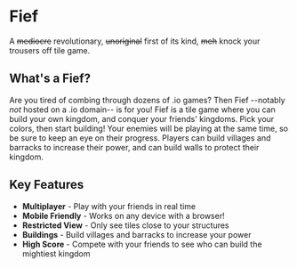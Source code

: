 
# Fief
A ~~mediocre~~ revolutionary, ~~unoriginal~~ first of its kind, ~~meh~~ knock your trousers off tile game. 

## What's a Fief?
Are you tired of combing through dozens of .io games? Then Fief --notably _not_ hosted on a .io domain-- is for you! Fief is a tile game where you can build your own kingdom, and conquer your friends' kingdoms. Pick your colors, then start building! Your enemies will be playing at the same time, so be sure to keep an eye on their progress. Players can build villages and barracks to increase their power, and can build walls to protect their kingdom.

## Key Features
* **Multiplayer** - Play with your friends in real time
* **Mobile Friendly** - Works on any device with a browser!
* **Restricted View** - Only see tiles close to your structures
* **Buildings** - Build villages and barracks to increase your power
* **High Score** - Compete with your friends to see who can build the mightiest kingdom
